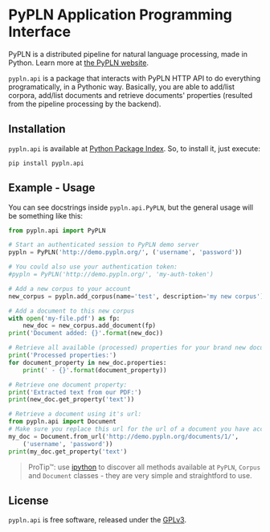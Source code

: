 # PyPLN Application Programming Interface

PyPLN is a distributed pipeline for natural language processing, made in
Python. Learn more at [the PyPLN website](http://www.pypln.org/).


`pypln.api` is a package that interacts with PyPLN HTTP API to do everything
programatically, in a Pythonic way. Basically, you are able to add/list
corpora, add/list documents and retrieve documents' properties (resulted from
the pipeline processing by the backend).


## Installation

`pypln.api` is available at [Python Package Index](http://pypi.python.org/).
So, to install it, just execute:

    pip install pypln.api


## Example - Usage

You can see docstrings inside `pypln.api.PyPLN`, but the general usage will be
something like this:

```python
from pypln.api import PyPLN

# Start an authenticated session to PyPLN demo server
pypln = PyPLN('http://demo.pypln.org/', ('username', 'password'))

# You could also use your authentication token:
#pypln = PyPLN('http://demo.pypln.org/', 'my-auth-token')

# Add a new corpus to your account
new_corpus = pypln.add_corpus(name='test', description='my new corpus')

# Add a document to this new corpus
with open('my-file.pdf') as fp:
    new_doc = new_corpus.add_document(fp)
print('Document added: {}'.format(new_doc))

# Retrieve all available (processed) properties for your brand new document
print('Processed properties:')
for document_property in new_doc.properties:
    print(' - {}'.format(document_property))

# Retrieve one document property:
print('Extracted text from our PDF:')
print(new_doc.get_property('text'))

# Retrieve a document using it's url:
from pypln.api import Document
# Make sure you replace this url for the url of a document you have access to!
my_doc = Document.from_url('http://demo.pypln.org/documents/1/',
    ('username', 'password'))
print(my_doc.get_property('text')
```

> ProTip™: use [ipython](http://ipython.org/) to discover all methods available
> at `PyPLN`, `Corpus` and `Document` classes - they are very simple and
> straightford to use.


## License

`pypln.api` is free software, released under the
[GPLv3](https://gnu.org/licenses/gpl-3.0.html).
